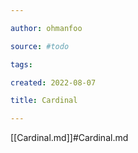 ```yaml
---

author: ohmanfoo

source: #todo

tags: 

created: 2022-08-07

title: Cardinal

---
```

[[Cardinal.md]]#Cardinal.md